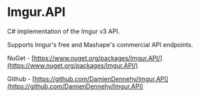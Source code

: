 # Imgur.API
C# implementation of the Imgur v3 API.

Supports Imgur's free and Mashape's commercial API endpoints.

NuGet - [https://www.nuget.org/packages/Imgur.API/](https://www.nuget.org/packages/Imgur.API/)

Github - [https://github.com/DamienDennehy/Imgur.API](https://github.com/DamienDennehy/Imgur.API)